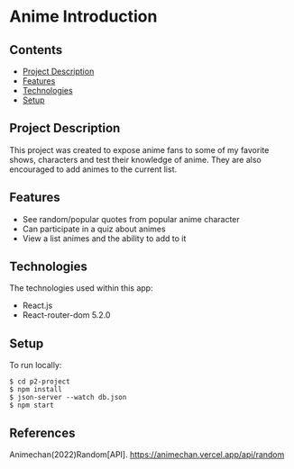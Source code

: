 # Anime Introduction

## Contents

* [Project Description](#project-Description)
* [Features](#features)
* [Technologies](#technologies)
* [Setup](#setup)


## Project Description

This project was created to expose anime fans to some of my favorite shows, characters and test their knowledge of anime. They are also encouraged to add animes to the current list.

## Features
* See random/popular quotes from popular anime character 
* Can participate in a quiz about animes
* View a list animes and the ability to add to it

## Technologies
The technologies used within this app:
* React.js
* React-router-dom 5.2.0

## Setup
To run locally:
```
$ cd p2-project
$ npm install
$ json-server --watch db.json
$ npm start

```
## References

  Animechan(2022)Random[API].
  https://animechan.vercel.app/api/random
